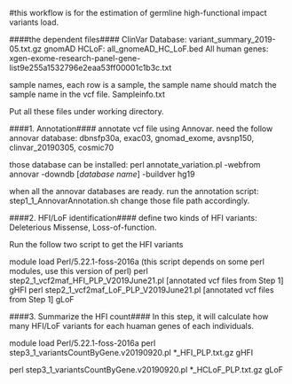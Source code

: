 #this workflow is for the estimation of germline high-functional impact variants load.


####the dependent files####
ClinVar Database: variant_summary_2019-05.txt.gz 
gnomAD HCLoF: all_gnomeAD_HC_LoF.bed
All human genes: xgen-exome-research-panel-gene-list9e255a1532796e2eaa53ff00001c1b3c.txt


sample names, each row is a sample, the sample name should match the sample name in the vcf file.
Sampleinfo.txt

Put all these files under working directory. 

####1. Annotation####
annotate vcf file using Annovar.
need the follow annovar database:
dbnsfp30a, exac03, gnomad_exome, avsnp150, clinvar_20190305, cosmic70

those database can be installed: 
perl annotate_variation.pl -webfrom annovar -downdb [*database name*] -buildver hg19 

when all the annovar databases are ready.
run the annotation script: step1_1_AnnovarAnnotation.sh
change those file path accordingly.


####2. HFI/LoF identification####
define two kinds of HFI variants: Deleterious Missense, Loss-of-function.

Run the follow two script to get the HFI variants

module load Perl/5.22.1-foss-2016a (this script depends on some perl modules, use this version of perl)
perl step2_1_vcf2maf_HFI_PLP_V2019June21.pl [annotated vcf files from Step 1]  gHFI
perl step2_1_vcf2maf_LoF_PLP_V2019June21.pl [annotated vcf files from Step 1]  gLoF

####3. Summarize the HFI count####
In this step, it will calculate how many HFI/LoF variants for each huaman genes of each individuals. 

module load Perl/5.22.1-foss-2016a 
perl step3_1_variantsCountByGene.v20190920.pl *_HFI_PLP.txt.gz gHFI

perl step3_1_variantsCountByGene.v20190920.pl *_HCLoF_PLP.txt.gz gLoF
